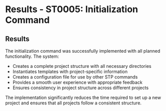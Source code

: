# Results - ST0005: Initialization Command

## Results

The initialization command was successfully implemented with all planned functionality. The system:

- Creates a complete project structure with all necessary directories
- Instantiates templates with project-specific information
- Creates a configuration file for use by other STP commands
- Provides a smooth user experience with appropriate feedback
- Ensures consistency in project structure across different projects

The implementation significantly reduces the time required to set up a new project and ensures that all projects follow a consistent structure.

